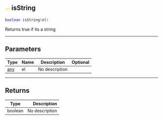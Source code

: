 ## ![shared](.gitbook/assets/shared.png) isString



```lua
boolean isString(el)
```

Returns true if its a string

------
## Parameters

| Type   | Name | Description | Optional |
| ------ | ---- | ----------- | -------: |
| [any](home/any) | el | No description |  |

------
## Returns

| Type   | Description |
| ------ | ----------: |
| boolean | No description |

